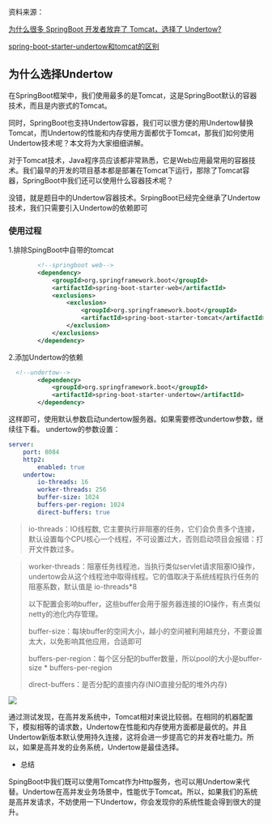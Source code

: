 资料来源：

[为什么很多 SpringBoot 开发者放弃了 Tomcat，选择了 Undertow?](https://mp.weixin.qq.com/s/KiGeAhSPNS1T2Cr57jCBkA)

[spring-boot-starter-undertow和tomcat的区别](https://blog.csdn.net/weixin_49456013/article/details/110877262)


## 为什么选择Undertow

在SpringBoot框架中，我们使用最多的是Tomcat，这是SpringBoot默认的容器技术，而且是内嵌式的Tomcat。

同时，SpringBoot也支持Undertow容器，我们可以很方便的用Undertow替换Tomcat，而Undertow的性能和内存使用方面都优于Tomcat，那我们如何使用Undertow技术呢？本文将为大家细细讲解。

对于Tomcat技术，Java程序员应该都非常熟悉，它是Web应用最常用的容器技术。我们最早的开发的项目基本都是部署在Tomcat下运行，那除了Tomcat容器，SpringBoot中我们还可以使用什么容器技术呢？

没错，就是题目中的Undertow容器技术。SrpingBoot已经完全继承了Undertow技术，我们只需要引入Undertow的依赖即可

### 使用过程

1.排除SpingBoot中自带的tomcat

~~~~Xml
        <!--springboot web-->
        <dependency>
            <groupId>org.springframework.boot</groupId>
            <artifactId>spring-boot-starter-web</artifactId>
            <exclusions>
                <exclusion>
                    <groupId>org.springframework.boot</groupId>
                    <artifactId>spring-boot-starter-tomcat</artifactId>
                </exclusion>
            </exclusions>
        </dependency>
~~~~

2.添加Undertow的依赖

```Xml
  <!--undertow-->
        <dependency>
            <groupId>org.springframework.boot</groupId>
            <artifactId>spring-boot-starter-undertow</artifactId>
        </dependency>
```

这样即可，使用默认参数启动undertow服务器。如果需要修改undertow参数，继续往下看。
undertow的参数设置：

~~~~yaml
server:  
    port: 8084  
    http2:  
        enabled: true  
    undertow:  
        io-threads: 16  
        worker-threads: 256  
        buffer-size: 1024  
        buffers-per-region: 1024  
        direct-buffers: true
~~~~

> io-threads：IO线程数, 它主要执行非阻塞的任务，它们会负责多个连接，默认设置每个CPU核心一个线程，不可设置过大，否则启动项目会报错：打开文件数过多。



> worker-threads：阻塞任务线程池，当执行类似servlet请求阻塞IO操作，undertow会从这个线程池中取得线程。它的值取决于系统线程执行任务的阻塞系数，默认值是 io-threads*8
>
> 以下配置会影响buffer，这些buffer会用于服务器连接的IO操作，有点类似netty的池化内存管理。
>
> buffer-size：每块buffer的空间大小，越小的空间被利用越充分，不要设置太大，以免影响其他应用，合适即可
>
> buffers-per-region：每个区分配的buffer数量，所以pool的大小是buffer-size * buffers-per-region
>
> direct-buffers：是否分配的直接内存(NIO直接分配的堆外内存)

![](https://tva1.sinaimg.cn/large/e6c9d24ely1h3a8chlupij20je0lota4.jpg)



通过测试发现，在高并发系统中，Tomcat相对来说比较弱。在相同的机器配置下，模拟相等的请求数，Undertow在性能和内存使用方面都是最优的。并且Undertow新版本默认使用持久连接，这将会进一步提高它的并发吞吐能力。所以，如果是高并发的业务系统，Undertow是最佳选择。

- 总结

SpingBoot中我们既可以使用Tomcat作为Http服务，也可以用Undertow来代替。Undertow在高并发业务场景中，性能优于Tomcat。所以，如果我们的系统是高并发请求，不妨使用一下Undertow，你会发现你的系统性能会得到很大的提升。











